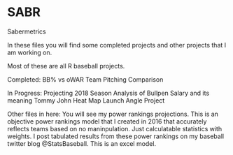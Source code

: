 # SABR
Sabermetrics 

In these files you will find some completed projects and other projects that I am working on. 

Most of these are all R baseball projects. 

Completed: 
BB% vs oWAR 
Team Pitching Comparison



In Progress: 
Projecting 2018 Season 
Analysis of Bullpen Salary and its meaning 
Tommy John Heat Map 
Launch Angle Project



Other files in here: 
You will see my power rankings projections. This is an objective power rankings model that I created in 2016 that accurately reflects teams based on no maninpulation. Just calculatable statistics with weights. I post tabulated results from these power rankings on my baseball twitter blog @StatsBaseball. This is an excel model.

